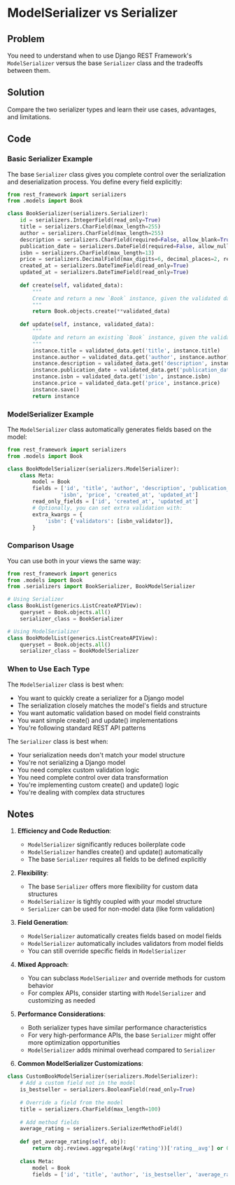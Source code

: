# ModelSerializer vs Serializer

## Problem

You need to understand when to use Django REST Framework's `ModelSerializer` versus the base `Serializer` class and the tradeoffs between them.

## Solution

Compare the two serializer types and learn their use cases, advantages, and limitations.

## Code

### Basic Serializer Example

The base `Serializer` class gives you complete control over the serialization and deserialization process. You define every field explicitly:

```python
from rest_framework import serializers
from .models import Book

class BookSerializer(serializers.Serializer):
    id = serializers.IntegerField(read_only=True)
    title = serializers.CharField(max_length=255)
    author = serializers.CharField(max_length=255)
    description = serializers.CharField(required=False, allow_blank=True)
    publication_date = serializers.DateField(required=False, allow_null=True)
    isbn = serializers.CharField(max_length=13)
    price = serializers.DecimalField(max_digits=6, decimal_places=2, required=False, allow_null=True)
    created_at = serializers.DateTimeField(read_only=True)
    updated_at = serializers.DateTimeField(read_only=True)
    
    def create(self, validated_data):
        """
        Create and return a new `Book` instance, given the validated data.
        """
        return Book.objects.create(**validated_data)
    
    def update(self, instance, validated_data):
        """
        Update and return an existing `Book` instance, given the validated data.
        """
        instance.title = validated_data.get('title', instance.title)
        instance.author = validated_data.get('author', instance.author)
        instance.description = validated_data.get('description', instance.description)
        instance.publication_date = validated_data.get('publication_date', instance.publication_date)
        instance.isbn = validated_data.get('isbn', instance.isbn)
        instance.price = validated_data.get('price', instance.price)
        instance.save()
        return instance
```

### ModelSerializer Example

The `ModelSerializer` class automatically generates fields based on the model:

```python
from rest_framework import serializers
from .models import Book

class BookModelSerializer(serializers.ModelSerializer):
    class Meta:
        model = Book
        fields = ['id', 'title', 'author', 'description', 'publication_date', 
                 'isbn', 'price', 'created_at', 'updated_at']
        read_only_fields = ['id', 'created_at', 'updated_at']
        # Optionally, you can set extra validation with:
        extra_kwargs = {
            'isbn': {'validators': [isbn_validator]},
        }
```

### Comparison Usage

You can use both in your views the same way:

```python
from rest_framework import generics
from .models import Book
from .serializers import BookSerializer, BookModelSerializer

# Using Serializer
class BookList(generics.ListCreateAPIView):
    queryset = Book.objects.all()
    serializer_class = BookSerializer

# Using ModelSerializer
class BookModelList(generics.ListCreateAPIView):
    queryset = Book.objects.all()
    serializer_class = BookModelSerializer
```

### When to Use Each Type

The `ModelSerializer` class is best when:
- You want to quickly create a serializer for a Django model
- The serialization closely matches the model's fields and structure
- You want automatic validation based on model field constraints
- You want simple create() and update() implementations
- You're following standard REST API patterns

The `Serializer` class is best when:
- Your serialization needs don't match your model structure
- You're not serializing a Django model
- You need complex custom validation logic
- You need complete control over data transformation
- You're implementing custom create() and update() logic
- You're dealing with complex data structures

## Notes

1. **Efficiency and Code Reduction**:
   - `ModelSerializer` significantly reduces boilerplate code
   - `ModelSerializer` handles create() and update() automatically
   - The base `Serializer` requires all fields to be defined explicitly

2. **Flexibility**:
   - The base `Serializer` offers more flexibility for custom data structures
   - `ModelSerializer` is tightly coupled with your model structure
   - `Serializer` can be used for non-model data (like form validation)

3. **Field Generation**:
   - `ModelSerializer` automatically creates fields based on model fields
   - `ModelSerializer` automatically includes validators from model fields
   - You can still override specific fields in `ModelSerializer`

4. **Mixed Approach**:
   - You can subclass `ModelSerializer` and override methods for custom behavior
   - For complex APIs, consider starting with `ModelSerializer` and customizing as needed

5. **Performance Considerations**:
   - Both serializer types have similar performance characteristics
   - For very high-performance APIs, the base `Serializer` might offer more optimization opportunities
   - `ModelSerializer` adds minimal overhead compared to `Serializer`

6. **Common ModelSerializer Customizations**:

```python
class CustomBookModelSerializer(serializers.ModelSerializer):
    # Add a custom field not in the model
    is_bestseller = serializers.BooleanField(read_only=True)
    
    # Override a field from the model
    title = serializers.CharField(max_length=100)
    
    # Add method fields
    average_rating = serializers.SerializerMethodField()
    
    def get_average_rating(self, obj):
        return obj.reviews.aggregate(Avg('rating'))['rating__avg'] or 0
    
    class Meta:
        model = Book
        fields = ['id', 'title', 'author', 'is_bestseller', 'average_rating']
```
